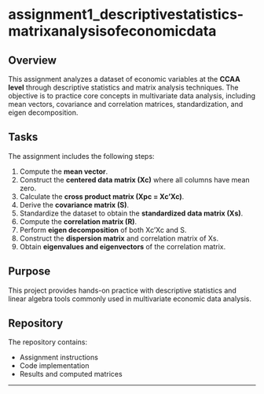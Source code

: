 # assignment1_descriptivestatistics-matrixanalysisofeconomicdata

## Overview
This assignment analyzes a dataset of economic variables at the **CCAA level** through descriptive statistics and matrix analysis techniques. The objective is to practice core concepts in multivariate data analysis, including mean vectors, covariance and correlation matrices, standardization, and eigen decomposition.

## Tasks
The assignment includes the following steps:

1. Compute the **mean vector**.  
2. Construct the **centered data matrix (Xc)** where all columns have mean zero.  
3. Calculate the **cross product matrix (Xpc = Xc’Xc)**.  
4. Derive the **covariance matrix (S)**.  
5. Standardize the dataset to obtain the **standardized data matrix (Xs)**.  
6. Compute the **correlation matrix (R)**.  
7. Perform **eigen decomposition** of both Xc’Xc and S.  
8. Construct the **dispersion matrix** and correlation matrix of Xs.  
9. Obtain **eigenvalues and eigenvectors** of the correlation matrix.  

## Purpose
This project provides hands-on practice with descriptive statistics and linear algebra tools commonly used in multivariate economic data analysis.

## Repository
The repository contains:
- Assignment instructions  
- Code implementation  
- Results and computed matrices  

---

